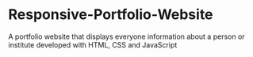 # Responsive-Portfolio-Website
A portfolio website that displays everyone information about a person or institute 
developed with HTML, CSS and JavaScript
